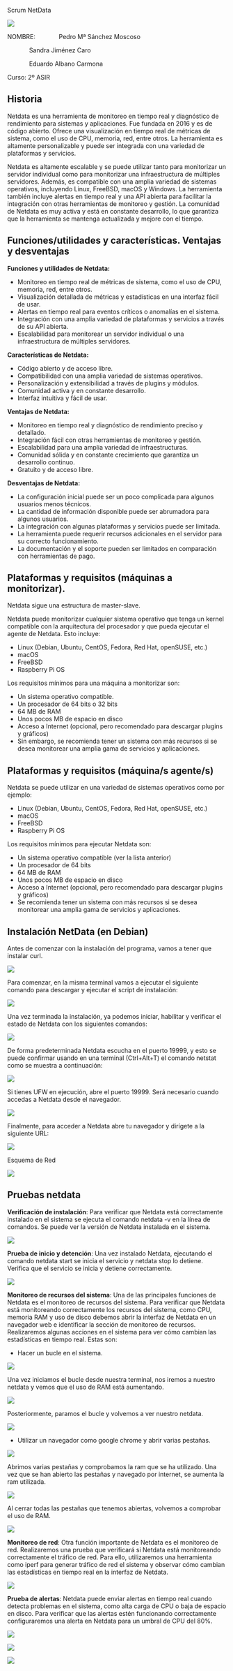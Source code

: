 ﻿Scrum NetData

![](./img_netdata/Aspose.Words.d2388988-ff5d-46c1-bba1-b7a54ef2f60b.001.png)




NOMBRE:	
`		`Pedro Mª Sánchez Moscoso

`		`Sandra Jiménez Caro

`		`Eduardo Albano Carmona

Curso: 2º ASIR 


## Historia
Netdata es una herramienta de monitoreo en tiempo real y diagnóstico de rendimiento para sistemas y aplicaciones. Fue fundada en 2016 y es de código abierto. Ofrece una visualización en tiempo real de métricas de sistema, como el uso de CPU, memoria, red, entre otros. La herramienta es altamente personalizable y puede ser integrada con una variedad de plataformas y servicios.

Netdata es altamente escalable y se puede utilizar tanto para monitorizar un servidor individual como para monitorizar una infraestructura de múltiples servidores. Además, es compatible con una amplia variedad de sistemas operativos, incluyendo Linux, FreeBSD, macOS y Windows. La herramienta también incluye alertas en tiempo real y una API abierta para facilitar la integración con otras herramientas de monitoreo y gestión. La comunidad de Netdata es muy activa y está en constante desarrollo, lo que garantiza que la herramienta se mantenga actualizada y mejore con el tiempo.

## Funciones/utilidades y características. Ventajas y desventajas

**Funciones y utilidades de Netdata:**

- Monitoreo en tiempo real de métricas de sistema, como el uso de CPU, memoria, red, entre otros.
- Visualización detallada de métricas y estadísticas en una interfaz fácil de usar.
- Alertas en tiempo real para eventos críticos o anomalías en el sistema.
- Integración con una amplia variedad de plataformas y servicios a través de su API abierta.
- Escalabilidad para monitorear un servidor individual o una infraestructura de múltiples servidores.

**Características de Netdata:**

- Código abierto y de acceso libre.
- Compatibilidad con una amplia variedad de sistemas operativos.
- Personalización y extensibilidad a través de plugins y módulos.
- Comunidad activa y en constante desarrollo.
- Interfaz intuitiva y fácil de usar.

**Ventajas de Netdata:**

- Monitoreo en tiempo real y diagnóstico de rendimiento preciso y detallado.
- Integración fácil con otras herramientas de monitoreo y gestión.
- Escalabilidad para una amplia variedad de infraestructuras.
- Comunidad sólida y en constante crecimiento que garantiza un desarrollo continuo.
- Gratuito y de acceso libre.




**Desventajas de Netdata:**

- La configuración inicial puede ser un poco complicada para algunos usuarios menos técnicos.
- La cantidad de información disponible puede ser abrumadora para algunos usuarios.
- La integración con algunas plataformas y servicios puede ser limitada.
- La herramienta puede requerir recursos adicionales en el servidor para su correcto funcionamiento.
- La documentación y el soporte pueden ser limitados en comparación con herramientas de pago.

## Plataformas y requisitos (máquinas a monitorizar).
Netdata sigue una estructura de master-slave. 

Netdata puede monitorizar cualquier sistema operativo que tenga un kernel compatible con la arquitectura del procesador y que pueda ejecutar el agente de Netdata. Esto incluye:

- Linux (Debian, Ubuntu, CentOS, Fedora, Red Hat, openSUSE, etc.)
- macOS
- FreeBSD
- Raspberry Pi OS

Los requisitos mínimos para una máquina a monitorizar son:

- Un sistema operativo compatible.
- Un procesador de 64 bits o 32 bits
- 64 MB de RAM
- Unos pocos MB de espacio en disco
- Acceso a Internet (opcional, pero recomendado para descargar plugins y gráficos)
- Sin embargo, se recomienda tener un sistema con más recursos si se desea monitorear una amplia gama de servicios y aplicaciones.


## Plataformas y requisitos (máquina/s agente/s)

Netdata se puede utilizar en una variedad de sistemas operativos como por ejemplo:

- Linux (Debian, Ubuntu, CentOS, Fedora, Red Hat, openSUSE, etc.)
- macOS
- FreeBSD
- Raspberry Pi OS

Los requisitos mínimos para ejecutar Netdata son:

- Un sistema operativo compatible (ver la lista anterior)
- Un procesador de 64 bits
- 64 MB de RAM
- Unos pocos MB de espacio en disco
- Acceso a Internet (opcional, pero recomendado para descargar plugins y gráficos)
- Se recomienda tener un sistema con más recursos si se desea monitorear una amplia gama de servicios y aplicaciones.


## Instalación NetData (en Debian)

Antes de comenzar con la instalación del programa, vamos a tener que instalar curl.


![](./img_netdata/Aspose.Words.d2388988-ff5d-46c1-bba1-b7a54ef2f60b.002.png)










Para comenzar, en la misma terminal vamos a ejecutar el siguiente comando para descargar y ejecutar el script de instalación:

![](./img_netdata/Aspose.Words.d2388988-ff5d-46c1-bba1-b7a54ef2f60b.003.png)

Una vez terminada la instalación, ya podemos iniciar, habilitar y verificar el estado de Netdata con los siguientes comandos:

![](./img_netdata/Aspose.Words.d2388988-ff5d-46c1-bba1-b7a54ef2f60b.004.png)

De forma predeterminada Netdata escucha en el puerto 19999, y esto se puede confirmar usando en una terminal (Ctrl+Alt+T) el comando netstat como se muestra a continuación:

![](./img_netdata/Aspose.Words.d2388988-ff5d-46c1-bba1-b7a54ef2f60b.005.png)



Si tienes UFW en ejecución, abre el puerto 19999. Será necesario cuando accedas a Netdata desde el navegador. 

![](./img_netdata/Aspose.Words.d2388988-ff5d-46c1-bba1-b7a54ef2f60b.006.png)

Finalmente, para acceder a Netdata abre tu navegador y dirígete a la siguiente URL:

![](./img_netdata/Aspose.Words.d2388988-ff5d-46c1-bba1-b7a54ef2f60b.007.png)



Esquema de Red 

![](./Aspose.Words.d2388988-ff5d-46c1-bba1-b7a54ef2f60b.008.png)
##
## Pruebas netdata
**Verificación de instalación**: Para verificar que Netdata está correctamente instalado en el sistema se ejecuta el comando netdata -v en la línea de comandos. Se puede ver la versión de Netdata instalada en el sistema.

![](./img_netdata/Aspose.Words.d2388988-ff5d-46c1-bba1-b7a54ef2f60b.009.png)


**Prueba de inicio y detención**: Una vez instalado Netdata, ejecutando el comando netdata start se inicia el servicio y netdata stop lo detiene. Verifica que el servicio se inicia y detiene correctamente.

![](./img_netdata/Aspose.Words.d2388988-ff5d-46c1-bba1-b7a54ef2f60b.010.png)




**Monitoreo de recursos del sistema**: Una de las principales funciones de Netdata es el monitoreo de recursos del sistema. Para verificar que Netdata está monitoreando correctamente los recursos del sistema, como CPU, memoria RAM y uso de disco debemos abrir la interfaz de Netdata en un navegador web e identificar la sección de monitoreo de recursos. Realizaremos algunas acciones en el sistema para ver cómo cambian las estadísticas en tiempo real. Estas son:

- Hacer un bucle en el sistema.

![](./img_netdata/Aspose.Words.d2388988-ff5d-46c1-bba1-b7a54ef2f60b.011.png)

Una vez iniciamos el bucle desde nuestra terminal, nos iremos a nuestro netdata y vemos que el uso de RAM está aumentando.

![](./img_netdata/Aspose.Words.d2388988-ff5d-46c1-bba1-b7a54ef2f60b.012.png)

Posteriormente, paramos el bucle y volvemos a ver nuestro netdata.

![](./img_netdata/Aspose.Words.d2388988-ff5d-46c1-bba1-b7a54ef2f60b.013.png)




- Utilizar un navegador como google chrome y abrir varias pestañas.

![](./img_netdata/Aspose.Words.d2388988-ff5d-46c1-bba1-b7a54ef2f60b.014.png)

Abrimos varias pestañas y comprobamos la ram que se ha utilizado. Una vez que se han abierto las pestañas y navegado por internet, se aumenta la ram utilizada.

![](./img_netdata/Aspose.Words.d2388988-ff5d-46c1-bba1-b7a54ef2f60b.015.png)

Al cerrar todas las pestañas que tenemos abiertas, volvemos a comprobar el uso de RAM.

![](./img_netdata/Aspose.Words.d2388988-ff5d-46c1-bba1-b7a54ef2f60b.016.png)




**Monitoreo de red**: Otra función importante de Netdata es el monitoreo de red. Realizaremos una prueba que verificará si Netdata está monitoreando correctamente el tráfico de red. Para ello, utilizaremos una herramienta como iperf para generar tráfico de red el sistema y observar cómo cambian las estadísticas en tiempo real en la interfaz de Netdata.

![](./img_netdata/Aspose.Words.d2388988-ff5d-46c1-bba1-b7a54ef2f60b.017.png)

**Prueba de alertas**: Netdata puede enviar alertas en tiempo real cuando detecta problemas en el sistema, como alta carga de CPU o baja de espacio en disco. Para verificar que las alertas estén funcionando correctamente configuraremos una alerta en Netdata para un umbral de CPU del 80%.


![](./img_netdata/Aspose.Words.d2388988-ff5d-46c1-bba1-b7a54ef2f60b.018.png)

![](./img_netdata/Aspose.Words.d2388988-ff5d-46c1-bba1-b7a54ef2f60b.019.png)

![](./img_netdata/Aspose.Words.d2388988-ff5d-46c1-bba1-b7a54ef2f60b.020.png)




